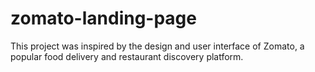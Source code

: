 # zomato-landing-page
This project was inspired by the design and user interface of Zomato, a popular food delivery and restaurant discovery platform.
